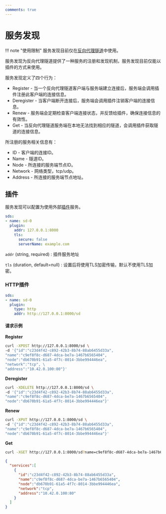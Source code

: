 ```yaml
---
comments: true
---
```


# 服务发现

!!! note "使用限制"
    服务发现目前仅在[反向代理隧道](/tutorials/reverse-proxy-tunnel-ha/)中使用。

服务发现为反向代理隧道提供了一种服务的注册和发现机制，服务发现目前仅能以插件的方式来使用。

服务发现定义了四个行为：

* Register - 当一个反向代理隧道客户端与服务端建立连接后，服务端会调用插件注册此客户端的连接信息。
* Deregister - 当客户端断开连接后，服务端会调用插件注销客户端的连接信息。
* Renew - 服务端会定期检查客户端连接状态，并反馈给插件，确保连接信息的有效性。
* Get - 当反向代理隧道服务端在本地无法找到相应的隧道，会调用插件获取隧道的连接信息。

所注册的服务相关信息有：

* ID - 客户端的连接ID。
* Name - 隧道ID。
* Node - 所连接的服务端节点ID。
* Network - 网络类型，tcp/udp。
* Address - 所连接的服务端节点地址。

## 插件

服务发现可以配置为使用外部[插件](/concepts/plugin/)服务。

```yaml
sds:
- name: sd-0
  plugin:
    addr: 127.0.0.1:8000
    tls: 
      secure: false
      serverName: example.com
```

`addr` (string, required)
:    插件服务地址

`tls` (duration, default=null)
:    设置后将使用TLS加密传输，默认不使用TLS加密。

### HTTP插件

```yaml
sds:
- name: sd-0
  plugin:
    type: http
    addr: http://127.0.0.1:8000/sd
```

#### 请求示例

**Register**

```bash
curl -XPOST http://127.0.0.1:8000/sd \
-d '{"id":"c23d4f42-c892-42b3-8b74-88ab6455d33a", 
"name":"c9ef8f8c-d687-4dca-be7a-1467b6565404", 
"node":"db670b91-61a5-4f7c-8014-3bbe994446ea",
"network":"tcp", \
"address":"10.42.0.100:80"}'
```

**Deregister**

```bash
curl -XDELETE http://127.0.0.1:8000/sd \
-d '{"id":"c23d4f42-c892-42b3-8b74-88ab6455d33a", 
"name":"c9ef8f8c-d687-4dca-be7a-1467b6565404", 
"node":"db670b91-61a5-4f7c-8014-3bbe994446ea"}'
```

**Renew**

```bash
curl -XPUT http://127.0.0.1:8000/sd \
-d '{"id":"c23d4f42-c892-42b3-8b74-88ab6455d33a", 
"name":"c9ef8f8c-d687-4dca-be7a-1467b6565404", 
"node":"db670b91-61a5-4f7c-8014-3bbe994446ea"}'
```

**Get**

```bash
curl -XGET http://127.0.0.1:8000/sd?name=c9ef8f8c-d687-4dca-be7a-1467b6565404
```

```json
{
  "services":[
    {
      "id":"c23d4f42-c892-42b3-8b74-88ab6455d33a",
      "name":"c9ef8f8c-d687-4dca-be7a-1467b6565404",
      "node":"db670b91-61a5-4f7c-8014-3bbe994446ea",
      "network":"tcp",
      "address":"10.42.0.100:80"
    }
  ]
}
```
